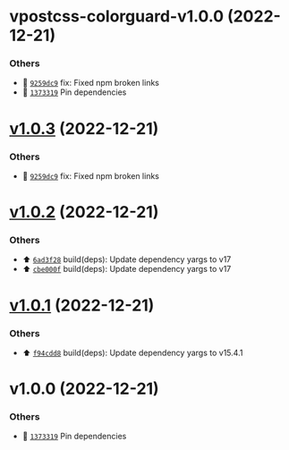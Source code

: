 # vpostcss-colorguard-v1.0.0 (2022-12-21)

### Others

- 🐛 [`9259dc9`](https://github.com/bryanjtc/css-colorguard-upgraded/commit/9259dc9) fix: Fixed npm broken links
- 📌 [`1373319`](https://github.com/bryanjtc/css-colorguard-upgraded/commit/1373319) Pin dependencies

# [v1.0.3](https://github.com/bryanjtc/css-colorguard-upgraded/compare/v1.0.2...v1.0.3) (2022-12-21)

### Others

- 🐛 [`9259dc9`](https://github.com/bryanjtc/css-colorguard-upgraded/commit/9259dc9) fix: Fixed npm broken links

# [v1.0.2](https://github.com/bryanjtc/css-colorguard-upgraded/compare/v1.0.1...v1.0.2) (2022-12-21)

### Others

- ⬆️ [`6ad3f28`](https://github.com/bryanjtc/css-colorguard-upgraded/commit/6ad3f28) build(deps): Update dependency yargs to v17
- ⬆️ [`cbe000f`](https://github.com/bryanjtc/css-colorguard-upgraded/commit/cbe000f) build(deps): Update dependency yargs to v17

# [v1.0.1](https://github.com/bryanjtc/css-colorguard-upgraded/compare/v1.0.0...v1.0.1) (2022-12-21)

### Others

- ⬆️ [`f94cdd8`](https://github.com/bryanjtc/css-colorguard-upgraded/commit/f94cdd8) build(deps): Update dependency yargs to v15.4.1

# v1.0.0 (2022-12-21)

### Others

- 📌 [`1373319`](https://github.com/bryanjtc/css-colorguard-upgraded/commit/1373319) Pin dependencies
